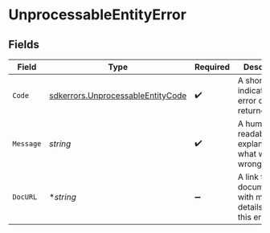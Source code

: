 # UnprocessableEntityError


## Fields

| Field                                                                                  | Type                                                                                   | Required                                                                               | Description                                                                            | Example                                                                                |
| -------------------------------------------------------------------------------------- | -------------------------------------------------------------------------------------- | -------------------------------------------------------------------------------------- | -------------------------------------------------------------------------------------- | -------------------------------------------------------------------------------------- |
| `Code`                                                                                 | [sdkerrors.UnprocessableEntityCode](../../models/sdkerrors/unprocessableentitycode.md) | :heavy_check_mark:                                                                     | A short code indicating the error code returned.                                       | unprocessable_entity                                                                   |
| `Message`                                                                              | *string*                                                                               | :heavy_check_mark:                                                                     | A human readable explanation of what went wrong.                                       | The requested resource was not found.                                                  |
| `DocURL`                                                                               | **string*                                                                              | :heavy_minus_sign:                                                                     | A link to our documentation with more details about this error code                    | https://dub.co/docs/api-reference/errors#unprocessable-entity                          |